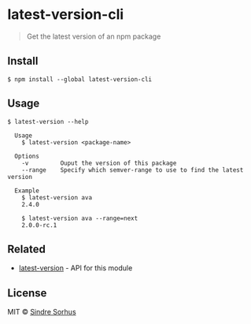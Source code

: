 # latest-version-cli

> Get the latest version of an npm package


## Install

```
$ npm install --global latest-version-cli
```


## Usage

```
$ latest-version --help

  Usage
    $ latest-version <package-name>

  Options
    -v         Ouput the version of this package
    --range    Specify which semver-range to use to find the latest version

  Example
    $ latest-version ava
    2.4.0

    $ latest-version ava --range=next
    2.0.0-rc.1
```


## Related

- [latest-version](https://github.com/sindresorhus/latest-version) - API for this module


## License

MIT © [Sindre Sorhus](https://sindresorhus.com)
